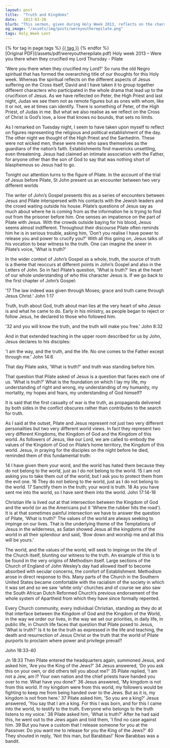 ```yaml
---
layout: post
title:  "Truth and Kingdoms"
date:   2013-03-28
blurb: "This sermon, given during Holy Week 2013, reflects on the character of Pilate and his interaction with Jesus. It explores the concept of truth as presented in the Gospel of John and how it relates to our understanding of Jesus. The sermon also discusses the intersection of the Kingdom of God and the world, and how the values of the world can impact the Church and individual Christians."
og_image: "/assets/img/posts/wereyoutherepilate.png"
tags: Holy_Week Lent
---    
```

<div class="tag-pills">
    {% for tag in page.tags %}
    <a href="{{ site.baseurl }}/tag/{{ tag | slugify }}" class="tag-pill">{{ tag }}</a>
    {% endfor %}
</div>
[Original PDF](/assets/pdf/wereyoutherepilate.pdf)
Holy week 2013 – Were you there when they crucified my Lord
Thursday - Pilate

'Were you there when they crucified my Lord?' So runs the old Negro spiritual that has formed the overarching title of our thoughts for this Holy week. Whereas the spiritual reflects on the different aspects of Jesus suffering on the Cross itself, David and I have taken it to group together different characters who participated in the whole drama that lead up to the crucifixion of Jesus. As we have reflected on Peter, the High Priest and last night, Judas we see them not as remote figures but as ones with whom, like it or not, we at times can identify. There is something of Peter, of the High Priest, of Judas in me. But what we also realise as we reflect on the Cross of Christ is God’s love, a love that knows no bounds, that sets no limits.

As I remarked on Tuesday night, I seem to have taken upon myself to reflect on figures representing the religious and political establishment of the day. The other night we thought of the High Priest and the Sanhedrin. These were not wicked men, these were men who saws themselves as the guardians of the nation’s faith. Establishments find mavericks unsettling, even threatening. Jesus had claimed an intimate association with the Father, for anyone other than the son of God to say that was nothing short of blasphemous so Jesus had to go.

Tonight our attention turns to the figure of Pilate. In the account of the trial of Jesus before Pilate, St John present us an encounter between two very different worlds

The writer of John’s Gospel presents this as a series of encounters between Jesus and Pilate interspersed with his contacts with the Jewish leaders and the crowd waiting outside his house. Pilate’s questions of Jesus say as much about where he is coming from as the information he is trying to find out from the prisoner before him. One senses an impatience on the part of Pilate with Jesus. With the crowds outside baying for his blood, Jesus seems almost indifferent. Throughout their discourse Pilate often reminds him he is in serious trouble, asking him, 'Don’t you realise I have power to release you and power to crucify you?' With all this going on, Jesus talks of his vocation to bear witness to the truth. One can imagine the sneer in Pilate’s voice, 'What is truth?'

In the wider context of John’s Gospel as a whole, truth, the source of truth is a theme that reoccurs at different points in John’s Gospel and also in the Letters of John. So in fact Pilate’s question, 'What is truth?' lies at the heart of our whole understanding of who this character Jesus is. If we go back to the first chapter of John’s Gospel:

'17 The law indeed was given through Moses; grace and truth came through Jesus Christ.' John 1:17

Truth, truth about God, truth about man lies at the very heart of who Jesus is and what he came to do. Early in his ministry, as people began to reject or follow Jesus, he declared to those who followed him.

'32 and you will know the truth, and the truth will make you free.' John 8:32

And in that extended teaching in the upper room described for us by John, Jesus declares to his disciples:

'I am the way, and the truth, and the life. No one comes to the Father except through me.' John 14:6

That day Pilate asks, 'What is truth?' and truth was standing before him.

That question that Pilate asked of Jesus is a question that faces each one of us. 'What is truth?' What is the foundation on which I lay my life, my understanding of right and wrong, my understanding of my humanity, my mortality, my hopes and fears, my understanding of God himself?

It is said that the first casualty of war is the truth, as propaganda delivered by both sides in the conflict obscures rather than contributes to the search for truth.

As I said at the outset, Pilate and Jesus represent not just two very different personalities but two very different world views. In fact they represent two very different Kingdoms, the Kingdom of God and the Kingdom of this world. As followers of Jesus, like our Lord, we are called to embody the values of the Kingdom of God on Pilate’s home territory, the Kingdom of this world. Jesus, in praying for the disciples on the night before he died, reminded them of this fundamental truth:

14 I have given them your word, and the world has hated them because they do not belong to the world, just as I do not belong to the world. 15 I am not asking you to take them out of the world, but I ask you to protect them from the evil one. 16 They do not belong to the world, just as I do not belong to the world. 17 Sanctify them in the truth; your word is truth. 18 As you have sent me into the world, so I have sent them into the world. John 17:14-18

Christian life is lived out at that intersection between the Kingdom of God and the world (or as the Americans put it 'Where the rubber hits the road'). It is at that sometimes painful intersection we have to answer the question of Pilate, 'What is truth?' The values of the world are always seeking to impinge on our lives. That is the underlying theme of the Temptations of Jesus in the wilderness, as Satan showed Jesus all the kingdoms of the world in all their splendour and said, 'Bow down and worship me and all this will be yours.'

The world, and the values of the world, will seek to impinge on the life of the Church itself, blunting our witness to the truth. An example of this is to be found in the very origins of Methodism itself. Large sections of the Church of England of John Wesley’s day had allowed itself to become absorbed with secular concerns, the comfort of Establishment. Methodism arose in direct response to this. Many parts of the Church in the Southern United States became comfortable with the racialism of the society in which it was set and so we saw 'white only' churches and of course we also saw the South African Dutch Reformed Church’s previous endorsement of the whole system of Apartheid from which they have since formally repented.

Every Church community, every individual Christian, standing as they do at that interface between the Kingdom of God and the Kingdom of the World, in the way we order our lives, in the way we set our priorities, in daily life, in public life, in Church life faces that question that Pilate posed to Jesus, 'What is truth?' Is it to be the truth as expressed in the life and teaching, the death and resurrection of Jesus Christ or the truth that the world of Pilate purports to proclaim where power and privilege prevail?

John 18:33-40

Jn 18:33 Then Pilate entered the headquarters again, summoned Jesus, and asked him, 'Are you the King of the Jews?' 34 Jesus answered, 'Do you ask this on your own, or did others tell you about me?' 35 Pilate replied, 'I am not a Jew, am I? Your own nation and the chief priests have handed you over to me. What have you done?' 36 Jesus answered, 'My kingdom is not from this world. If my kingdom were from this world, my followers would be fighting to keep me from being handed over to the Jews. But as it is, my kingdom is not from here.' 37 Pilate asked him, 'So you are a king?' Jesus answered, 'You say that I am a king. For this I was born, and for this I came into the world, to testify to the truth. Everyone who belongs to the truth listens to my voice.' 38 Pilate asked him, 'What is truth?' After he had said this, he went out to the Jews again and told them, 'I find no case against him. 39 But you have a custom that I release someone for you at the Passover. Do you want me to release for you the King of the Jews?' 40 They shouted in reply, 'Not this man, but Barabbas!' Now Barabbas was a bandit.
